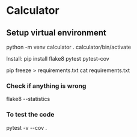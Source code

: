 # Calculator

## Setup virtual environment
 python -m venv calculator 
 . calculator/bin/activate

Install:
pip install flake8 pytest pytest-cov 

pip freeze > requirements.txt
cat requirements.txt

### Check if anything is wrong
flake8 --statistics

### To test the code
pytest  -v --cov .
